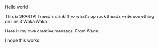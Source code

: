 Hello world

This is SPARTA!
I need a drink!!!
yo what's up rockitheads
write something on line 3
Waka Waka

Here is my own creative message. From Wade.

I hope this works.
